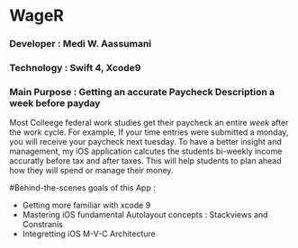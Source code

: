 # WageR


### Developer : Medi W. Aassumani
### Technology : Swift 4, Xcode9
### Main Purpose : Getting an accurate Paycheck Description a week before payday



Most Colleege federal work studies get their paycheck an entire <i>week</i> after the work cycle. For example, If your time entries were submitted a monday, you will receive your paycheck next tuesday. To have a better insight and management, my iOS application calcutes the students bi-weekly income accuratly before tax and after taxes. This will help students to plan ahead how they will spend or manage their money.


#Behind-the-scenes goals of this App :

* Getting more familiar with xcode 9
* Mastering iOS fundamental Autolayout concepts : Stackviews and Constranis
* Integretting iOS M-V-C Architecture


